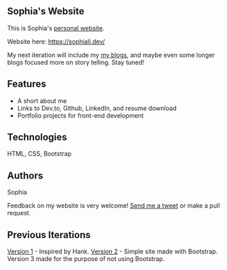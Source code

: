 ## Sophia's Website
This is Sophia's [personal website](https://sophiali.dev/). 

Website here: https://sophiali.dev/

My next iteration will include my [my blogs](https://dev.to/sophia_wyl), and maybe even some longer blogs focused more on story telling. Stay tuned!

## Features
- A short about me
- Links to Dev.to, Github, LinkedIn, and resume download
- Portfolio projects for front-end development

## Technologies
HTML, CSS, Bootstrap

## Authors
Sophia

Feedback on my website is very welcome! [Send me a tweet](https://twitter.com/sophia_wyl) or make a pull request.


## Previous Iterations
[Version 1]() - Inspired by Hank.
[Version 2]() - Simple site made with Bootstrap. Version 3 made for the purpose of not using Bootstrap.